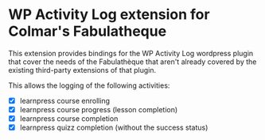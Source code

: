 # WP Activity Log extension for Colmar's Fabulatheque

This extension provides bindings for the WP Activity Log wordpress plugin that
cover the needs of the Fabulathèque that aren't already covered by the existing
third-party extensions of that plugin.

This allows the logging of the following activities:

- [x] learnpress course enrolling
- [x] learnpress course progress (lesson completion)
- [x] learnpress course completion
- [x] learnpress quizz completion (without the success status)
